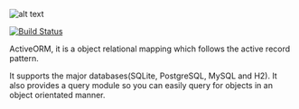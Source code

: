 
![alt text](https://raw.githubusercontent.com/frazboyz/Active-ORM/development/logo.png "Logo")

[![Build Status](https://travis-ci.org/frazboyz/Active-ORM.svg?branch=master)](https://travis-ci.org/frazboyz/Active-ORM)

ActiveORM, it is a object relational mapping which follows the active record pattern.

It supports the major databases(SQLite, PostgreSQL, MySQL and H2).
It also provides a query module so you can easily query for objects in an object orientated manner.